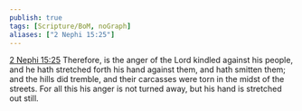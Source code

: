 ```yaml
---
publish: true
tags: [Scripture/BoM, noGraph]
aliases: ["2 Nephi 15:25"]
---
```

[2 Nephi 15:25](https://churchofjesuschrist.org/study/scriptures/bofm/2-ne/15?lang=eng&id=p25#p25) Therefore, is the anger of the Lord kindled against his people, and he hath stretched forth his hand against them, and hath smitten them; and the hills did tremble, and their carcasses were torn in the midst of the streets. For all this his anger is not turned away, but his hand is stretched out still.
